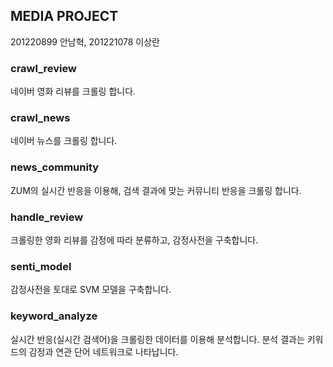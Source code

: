 ## MEDIA PROJECT
201220899 안남혁, 201221078 이상란

### crawl_review
네이버 영화 리뷰를 크롤링 합니다.

### crawl_news
네이버 뉴스를 크롤링 합니다.

### news_community
ZUM의 실시간 반응을 이용해, 검색 결과에 맞는 커뮤니티 반응을 크롤링 합니다.

### handle_review
크롤링한 영화 리뷰를 감정에 따라 분류하고, 감정사전을 구축합니다.

### senti_model
감정사전을 토대로 SVM 모델을 구축합니다.

### keyword_analyze
실시간 반응(실시간 검색어)을 크롤링한 데이터를 이용해 분석합니다.
분석 결과는 키워드의 감정과 연관 단어 네트워크로 나타납니다.